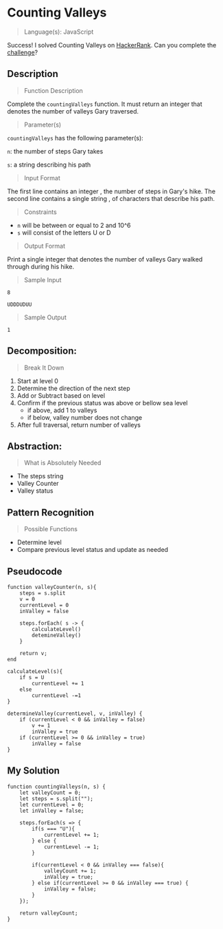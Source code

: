 # Counting Valleys

> Language(s): JavaScript

Success! I solved Counting Valleys on [HackerRank](https://www.hackerrank.com/). Can you complete the [challenge](https://www.hackerrank.com/challenges/counting-valleys/)?

## Description


> Function Description

Complete the ```countingValleys``` function. It must return an integer that denotes the number of valleys Gary traversed.

> Parameter(s)

```countingValleys``` has the following parameter(s):

```n```: the number of steps Gary takes

```s```: a string describing his path

> Input Format

The first line contains an integer , the number of steps in Gary's hike.
The second line contains a single string , of  characters that describe his path.

> Constraints

- ```n``` will be between or equal to 2 and 10^6
- ```s``` will consist of the letters U or D

> Output Format

Print a single integer that denotes the number of valleys Gary walked through during his hike.

> Sample Input

```8```

```UDDDUDUU```

> Sample Output

```1```


## Decomposition: 

> Break It Down

1. Start at level 0
2. Determine the direction of the next step
3. Add or Subtract based on level
4. Confirm if the previous status was above or bellow sea level    
    - if above, add 1 to valleys
    - if below, valley number does not change
5. After full traversal, return number of valleys

## Abstraction: 

> What is Absolutely Needed

- The steps string
- Valley Counter
- Valley status


## Pattern Recognition 

> Possible Functions

- Determine level 
- Compare previous level status and update as needed

## Pseudocode

```
function valleyCounter(n, s){
	steps = s.split
	v = 0
	currentLevel = 0
	inValley = false

	steps.forEach( s -> {
		calculateLevel()
		detemineValley()
	}

	return v;
end 
```

```
calculateLevel(s){
	if s = U
		currentLevel += 1
	else 
		currentLevel -=1
}
```

```
determineValley(currentLevel, v, inValley) {
	if (currentLevel < 0 && inValley = false)
		v += 1
		inValley = true
	if (currentLevel >= 0 && inValley = true)
		inValley = false
}
```

## My Solution

```
function countingValleys(n, s) {
    let valleyCount = 0;
    let steps = s.split("");
    let currentLevel = 0;
    let inValley = false;

    steps.forEach(s => {
        if(s === "U"){
            currentLevel += 1;
        } else {
            currentLevel -= 1;
        }

        if(currentLevel < 0 && inValley === false){
            valleyCount += 1;
            inValley = true;
        } else if(currentLevel >= 0 && inValley === true) {
            inValley = false;
        }
    });

    return valleyCount;
}
```